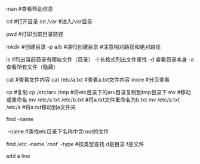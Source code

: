 man			#查看帮助信息

cd    			  #打开目录
	cd /var		#进入/var目录

pwd			#打印当前目录路径

mkdir			#创建目录
	-p a/b		#递归创建目录
#注意相对路径和绝对路径

ls			#列出当前目录有哪些文件（目录）
	-l  长格式列出文件属性
	-d  查看目录本身
	-a  查看所有文件（隐藏）

cat			#查看文件内容
	cat /etc/a.txt	#查看a.txt文件内容
	more		#分页查看

cp			#复制
	cp /etc/arv /tmp    #将etc目录下的arv目录复制到tmp目录下
mv			#移动或重命名
	mv /etc/a.txt /etc/b.txt	#将a.txt文件重命名为b.txt
	mv /etc/a.txt /etc/a		#将a.txt移动到a文件夹

find  -name    

​	-name #查找etc目录下名称中含root的文件

find /etc -name '*root*'
	-type #按类型查找 d是目录 f是文件

add a line
